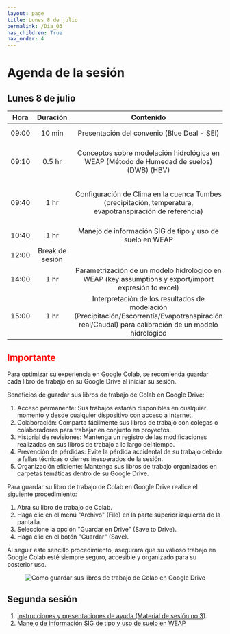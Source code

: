 ```yaml
---
layout: page
title: Lunes 8 de julio
permalink: /Dia_03
has_children: True
nav_order: 4
---
```


# Agenda de la sesión

## Lunes 8 de julio

| Hora | Duración | Contenido | Encargado |
|:---:|:---:|:---:|:---:|
| 09:00 | 10 min | Presentación del convenio (Blue Deal - SEI) | Ricardo Noblecilla |
| 09:10 | 0.5 hr | Conceptos sobre modelación hidrológica en WEAP (Método de Humedad de suelos) (DWB) (HBV) | [Gustavo Ayala - SEI](mailto:gustavo.ayala@sei.org), [David Zamora](mailto:david.zamaora@sei.org) |
| 09:40 | 1 hr | Configuración de Clima en la cuenca Tumbes (precipitación, temperatura, evapotranspiración de referencia) | [Gustavo Ayala - SEI](mailto:gustavo.ayala@sei.org), [Albeiro Figueroa](mailto:albeiro.figueroa@sei.org) |
| 10:40 | 1 hr | Manejo de información SIG de tipo y uso de suelo en WEAP |  [Albeiro Figueroa](mailto:albeiro.figueroa@sei.org) |
| 12:00 | Break de sesión |
| 14:00 | 1 hr | Parametrización de un modelo hidrológico en WEAP (key assumptions y export/import expresión to excel) | [Gustavo Ayala](mailto:gustavo.ayala@sei.org) |
| 15:00 | 1 hr | Interpretación de los resultados de modelación (Precipitación/Escorrentía/Evapotranspiración real/Caudal) para calibración de un modelo hidrológico | [Gustavo Ayala - SEI](mailto:gustavo.ayala@sei.org) |

## <span style="color:red">Importante</span>
Para optimizar su experiencia en Google Colab, se recomienda guardar cada libro de trabajo en su Google Drive al iniciar su sesión.

Beneficios de guardar sus libros de trabajo de Colab en Google Drive:

1. Acceso permanente: Sus trabajos estarán disponibles en cualquier momento y desde cualquier dispositivo con acceso a Internet.
2. Colaboración: Comparta fácilmente sus libros de trabajo con colegas o colaboradores para trabajar en conjunto en proyectos.
3. Historial de revisiones: Mantenga un registro de las modificaciones realizadas en sus libros de trabajo a lo largo del tiempo.
4. Prevención de pérdidas: Evite la pérdida accidental de su trabajo debido a fallas técnicas o cierres inesperados de la sesión.
5. Organización eficiente: Mantenga sus libros de trabajo organizados en carpetas temáticas dentro de su Google Drive.

Para guardar su libro de trabajo de Colab en Google Drive realice el siguiente procedimiento:

1. Abra su libro de trabajo de Colab.
2. Haga clic en el menú "Archivo" (File) en la parte superior izquierda de la pantalla.
3. Seleccione la opción "Guardar en Drive" (Save to Drive).
4. Haga clic en el botón "Guardar" (Save).

Al seguir este sencillo procedimiento, asegurará que su valioso trabajo en Google Colab esté siempre seguro, accesible y organizado para su posterior uso.

<p align="center">
  <img src="../peru-web-training-2024/images/NotaColabNo1.png" alt="Cómo guardar sus libros de trabajo de Colab en Google Drive">
</p>

## Segunda sesión
1. [Instrucciones y presentaciones de ayuda (Material de sesión no 3)](https://githubtocolab.com/sei-latam/peru-web-training-2024/blob/main/Notebooks/Sesion%203.ipynb).
2. [Manejo de información SIG de tipo y uso de suelo en WEAP](https://githubtocolab.com/sei-latam/peru-web-training-2024/blob/main/Notebooks/TipoUsoSuelos_Python.ipynb)
